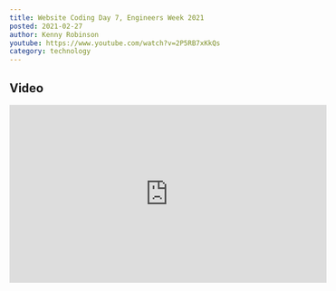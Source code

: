 ```yaml
---
title: Website Coding Day 7, Engineers Week 2021
posted: 2021-02-27
author: Kenny Robinson
youtube: https://www.youtube.com/watch?v=2P5RB7xKkQs
category: technology
---
```


## Video

<iframe width="560" height="315" src="https://www.youtube.com/embed/2P5RB7xKkQs" frameborder="0" allow="autoplay; encrypted-media" allowfullscreen class="youtube"></iframe>

